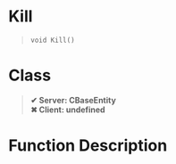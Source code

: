 # Kill
> `void Kill()`
# Class
> __✔ Server: CBaseEntity__  
> __✖ Client: undefined__  
# Function Description

